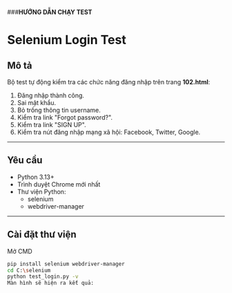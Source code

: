 ###**HƯỚNG DẪN CHẠY TEST**  
# Selenium Login Test

## Mô tả
Bộ test tự động kiểm tra các chức năng đăng nhập trên trang **102.html**:
1. Đăng nhập thành công.
2. Sai mật khẩu.
3. Bỏ trống thông tin username.
4. Kiểm tra link "Forgot password?".
5. Kiểm tra link "SIGN UP".
6. Kiểm tra nút đăng nhập mạng xã hội: Facebook, Twitter, Google.

---

## Yêu cầu
- Python 3.13+  
- Trình duyệt Chrome mới nhất  
- Thư viện Python:
  - selenium
  - webdriver-manager

---

## Cài đặt thư viện
Mở CMD 
```bash
pip install selenium webdriver-manager  
cd C:\selenium
python test_login.py -v  
Màn hình sẽ hiện ra kết quả: 
